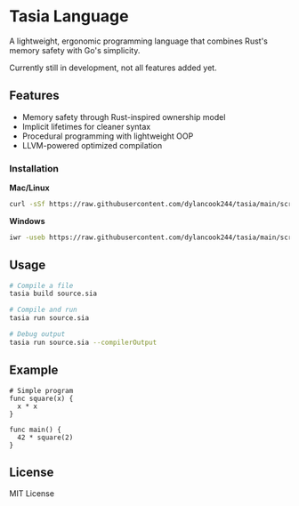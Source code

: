 # Tasia Language

A lightweight, ergonomic programming language that combines Rust's memory safety with Go's simplicity. 

Currently still in development, not all features added yet. 

## Features 

- Memory safety through Rust-inspired ownership model
- Implicit lifetimes for cleaner syntax
- Procedural programming with lightweight OOP
- LLVM-powered optimized compilation

### Installation

**Mac/Linux**
```bash
curl -sSf https://raw.githubusercontent.com/dylancook244/tasia/main/scripts/install.sh | sh
```

**Windows**
```bash
iwr -useb https://raw.githubusercontent.com/dylancook244/tasia/main/scripts/install.ps1 | iex
```

## Usage

```bash
# Compile a file
tasia build source.sia

# Compile and run
tasia run source.sia

# Debug output
tasia run source.sia --compilerOutput
```

## Example

```sia
# Simple program
func square(x) {
  x * x
}

func main() {
  42 * square(2)
}
```

## License

MIT License